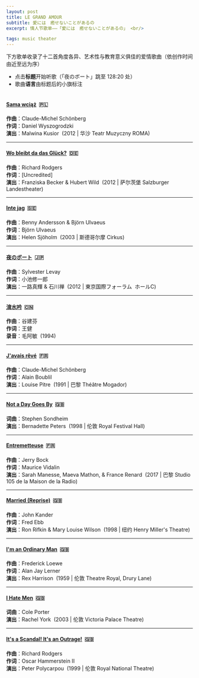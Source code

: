 ```yaml
---
layout: post
title: LE GRAND AMOUR
subtitle: 愛には　癒せないことがあるの
excerpt: 情人节歌单——「愛には　癒せないことがあるの」 <br/>

tags: music theater
---
```


下方歌单收录了十二首角度各异、艺术性与教育意义俱佳的爱情歌曲（依创作时间由近至远为序）
- 点击**标题**开始听歌（「夜のボート」跳至 128:20 处） 
- 歌曲**语言**由标题后的小旗标注 <br/><br/>


#### [Sama wciąż](https://www.youtube.com/watch?v=KmK9AypREQ8) &nbsp;🇵🇱
**作曲**：Claude-Michel Schönberg <br/>
**作词**：Daniel Wyszogrodzki <br/>
**演出**：Malwina Kusior  &nbsp;(2012 | 华沙 Teatr Muzyczny ROMA)

----

#### [Wo bleibt da das Glück?](https://www.youtube.com/watch?v=soPnCfm0ZxU) &nbsp;🇩🇪
**作曲**：Richard Rodgers <br/>
**作词**：[Uncredited] <br/>
**演出**：Franziska Becker & Hubert Wild &nbsp;(2012 | 萨尔茨堡 Salzburger Landestheater)

----

#### [Inte jag](https://www.youtube.com/watch?v=SB_Ma9hXZnI) &nbsp;🇸🇪
**作曲**：Benny Andersson & Björn Ulvaeus <br/>
**作词**：Björn Ulvaeus <br/>
**演出**：Helen Sjöholm  &nbsp;(2003 | 斯德哥尔摩 Cirkus)

----

#### [夜のボート](https://www.bilibili.com/video/BV1C5411W7zf) &nbsp;🇯🇵
**作曲**：Sylvester Levay <br/>
**作词**：小池修一郎 <br/>
**演出**：一路真輝 & 石川禅 &nbsp;(2012 | 東京国際フォーラム&nbsp; ホールC)

----

#### [淯水吟](https://www.youtube.com/watch?v=cwEIRqnveH8) &nbsp;🇨🇳
**作曲**：谷建芬 <br/>
**作词**：王健 <br/>
**录音**：毛阿敏 &nbsp;(1994)

----

#### [J'avais rêvé](https://www.youtube.com/watch?v=s6wmFeVAMZ8) &nbsp;🇫🇷
**作曲**：Claude-Michel Schönberg <br/>
**作词**：Alain Boublil <br/>
**演出**：Louise Pitre  &nbsp;(1991 | 巴黎 Théâtre Mogador)

----

#### [Not a Day Goes By](https://www.youtube.com/watch?v=5kMlQgyz834) &nbsp;🇬🇧 
**词曲**：Stephen Sondheim  <br/>
**演出**：Bernadette Peters &nbsp;(1998 | 伦敦 Royal Festival Hall)

----

#### [Entremetteuse](https://www.dailymotion.com/video/x587zq4) &nbsp;🇫🇷
**作曲**：Jerry Bock <br/>
**作词**：Maurice Vidalin <br/>
**演出**：Sarah Manesse, Maeva Mathon, & France Renard &nbsp;(2017 | 巴黎 Studio 105 de la Maison de la Radio)

----

#### [Married (Reprise)](https://www.youtube.com/watch?v=OuwgXL5zVcU) &nbsp;🇬🇧
**作曲**：John Kander <br/>
**作词**：Fred Ebb <br/>
**演出**：Ron Rifkin & Mary Louise Wilson &nbsp;(1998 | 纽约 Henry Miller's Theatre)

----

#### [I'm an Ordinary Man](https://www.youtube.com/watch?v=XDMxlNCuTmw) &nbsp;🇬🇧
**作曲**：Frederick Loewe <br/>
**作词**：Alan Jay Lerner <br/>
**演出**：Rex Harrison  &nbsp;(1959 | 伦敦 Theatre Royal, Drury Lane)

----

#### [I Hate Men](https://www.youtube.com/watch?v=jybjbtIQwf4) &nbsp;🇬🇧 
**词曲**：Cole Porter <br/>
**演出**：Rachel York  &nbsp;(2003 | 伦敦 Victoria Palace Theatre)

----

#### [It's a Scandal! It's an Outrage!](https://www.youtube.com/watch?v=fvSklyuOr10) &nbsp;🇬🇧 
**作曲**：Richard Rodgers <br/>
**作词**：Oscar Hammerstein II <br/>
**演出**：Peter Polycarpou &nbsp;(1999 | 伦敦 Royal National Theatre)

<br/>
